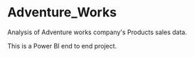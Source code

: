 # Adventure_Works
Analysis of Adventure works company's Products sales data.  

This is a Power BI end to end project.

